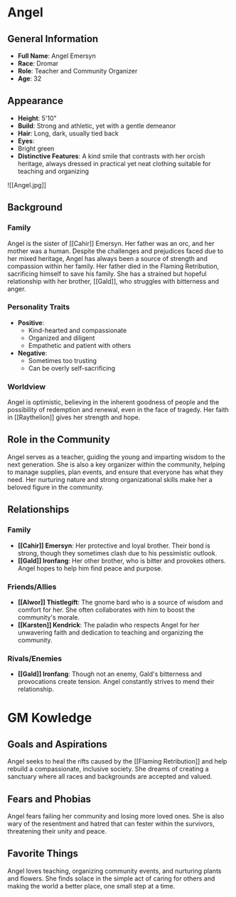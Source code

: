 # Angel

## General Information
- **Full Name**: Angel Emersyn
- **Race**: Dromar
- **Role**: Teacher and Community Organizer
- **Age**: 32

## Appearance
- **Height**: 5'10"
- **Build**: Strong and athletic, yet with a gentle demeanor
- **Hair**: Long, dark, usually tied back
- **Eyes**: 
- Bright green
- **Distinctive Features**: A kind smile that contrasts with her orcish heritage, always dressed in practical yet neat clothing suitable for teaching and organizing

![[Angel.jpg]]

## Background

### Family
Angel is the sister of [[Cahir]] Emersyn. Her father was an orc, and her mother was a human. Despite the challenges and prejudices faced due to her mixed heritage, Angel has always been a source of strength and compassion within her family. Her father died in the Flaming Retribution, sacrificing himself to save his family. She has a strained but hopeful relationship with her brother, [[Gald]], who struggles with bitterness and anger.

### Personality Traits
- **Positive**:
  - Kind-hearted and compassionate
  - Organized and diligent
  - Empathetic and patient with others
- **Negative**:
  - Sometimes too trusting
  - Can be overly self-sacrificing

### Worldview
Angel is optimistic, believing in the inherent goodness of people and the possibility of redemption and renewal, even in the face of tragedy. Her faith in [[Raythelion]] gives her strength and hope.

## Role in the Community
Angel serves as a teacher, guiding the young and imparting wisdom to the next generation. She is also a key organizer within the community, helping to manage supplies, plan events, and ensure that everyone has what they need. Her nurturing nature and strong organizational skills make her a beloved figure in the community.

## Relationships

### Family
- **[[Cahir]] Emersyn**: Her protective and loyal brother. Their bond is strong, though they sometimes clash due to his pessimistic outlook.
- **[[Gald]] Ironfang**: Her other brother, who is bitter and provokes others. Angel hopes to help him find peace and purpose.

### Friends/Allies
- **[[Alwor]] Thistlegift**: The gnome bard who is a source of wisdom and comfort for her. She often collaborates with him to boost the community's morale.
- **[[Karsten]] Kendrick**: The paladin who respects Angel for her unwavering faith and dedication to teaching and organizing the community.

### Rivals/Enemies
- **[[Gald]] Ironfang**: Though not an enemy, Gald's bitterness and provocations create tension. Angel constantly strives to mend their relationship.

# GM Kowledge
## Goals and Aspirations
Angel seeks to heal the rifts caused by the [[Flaming Retribution]] and help rebuild a compassionate, inclusive society. She dreams of creating a sanctuary where all races and backgrounds are accepted and valued.

## Fears and Phobias
Angel fears failing her community and losing more loved ones. She is also wary of the resentment and hatred that can fester within the survivors, threatening their unity and peace.

## Favorite Things
Angel loves teaching, organizing community events, and nurturing plants and flowers. She finds solace in the simple act of caring for others and making the world a better place, one small step at a time.